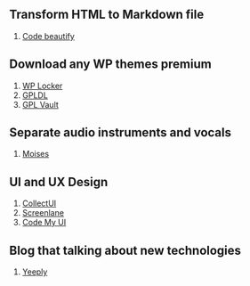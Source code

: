 Transform HTML to Markdown file
-------------------------------
1. [Code beautify](https://codebeautify.org/html-to-markdown)

Download any WP themes premium
------------------------------
1. [WP Locker](https://www.wplocker.com/)
2. [GPLDL](https://gpldl.com/)
3. [GPL Vault](hhttps://www.gplvault.com/)

Separate audio instruments and vocals
-------------------------------------
1. [Moises](https://moises.ai/fr/)

UI and UX Design
----------------
1. [CollectUI](https://collectui.com/)
2. [Screenlane](https://screenlane.com/?ref=uimovement)
3. [Code My UI](https://codemyui.com/)

Blog that talking about new technologies
----------------------------------------
1. [Yeeply](https://fr.yeeply.com/blog/)


